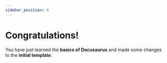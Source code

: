 ```yaml
---
sidebar_position: 6
---
```


# Congratulations!

You have just learned the **basics of Docusaurus** and made some changes to the **initial template**.
